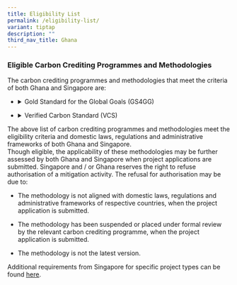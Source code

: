 ```yaml
---
title: Eligibility List
permalink: /eligibility-list/
variant: tiptap
description: ""
third_nav_title: Ghana
---
```

<h3>Eligible Carbon Crediting Programmes and&nbsp;Methodologies</h3>
<p></p>
<p>The carbon crediting programmes and methodologies that meet the criteria
of both Ghana and Singapore are:</p>
<ul data-tight="true" class="tight">
<li>
<p></p>
<div data-type="detailGroup" class="isomer-accordion-group isomer-accordion isomer-accordion-white">
<details class="isomer-details">
<summary>Gold Standard for the Global Goals (GS4GG)</summary>
<div data-type="detailsContent" class="isomer-details-content">
<p>All active methodologies published before 31 March 2023 except those under
the “Land Use and Forestry &amp; Agriculture” category of GS4GG.</p>
</div>
</details>
</div>
</li>
<li>
<p></p>
<div data-type="detailGroup" class="isomer-accordion-group isomer-accordion isomer-accordion-white">
<details class="isomer-details">
<summary>Verified Carbon Standard (VCS)</summary>
<div data-type="detailsContent" class="isomer-details-content">
<p></p>
<table style="minWidth: 25px">
<colgroup>
<col>
</colgroup>
<tbody>
<tr>
<td rowspan="1" colspan="1">
<p>All active methodologies published before 31 March 2023 except those that
are under the "Sectoral Scope 14" category of VCS, with these allowable
excepions:</p>
<ul data-tight="true" class="tight">
<li>
<p>Scenario 2a and 3 of VCS Jurisdictional and Nested REDD+ (JNR) framework</p>
</li>
<li>
<p>VM0012</p>
</li>
<li>
<p>VM0017</p>
</li>
<li>
<p>VM0021</p>
</li>
<li>
<p>VM0022</p>
</li>
<li>
<p>VM0024</p>
</li>
<li>
<p>VM0026 (and VMD0040)</p>
</li>
<li>
<p>VM0032</p>
</li>
<li>
<p>VM0033</p>
</li>
<li>
<p>VM0036</p>
</li>
<li>
<p>VM0041</p>
</li>
<li>
<p>VM0042</p>
</li>
</ul>
<p></p>
<p>Where any VCS methodology is used, the project participant will be required
to demonstrate the Sustainable Development contributions or co-benefits
of the relevant mitigation activity by submitting to the Joint Committee
its verification report under the Climate, Community and Biodiversity Standards
(CCB Standards), the Sustainable Development Verified Impact Standard (SD
VISta) or another standard recognised by VCS for such purpose.</p>
</td>
</tr>
</tbody>
</table>
</div>
</details>
</div>
</li>
</ul>
<p>The above list of carbon crediting programmes and methodologies meet the
eligibility criteria and domestic laws, regulations and administrative
frameworks of both Ghana and Singapore.&nbsp;
<br>Though eligible, the applicability of these methodologies may be further
assessed by both Ghana and Singapore when project applications are submitted.
Singapore and / or Ghana reserves the right to refuse authorisation of
a mitigation activity. The refusal for authorisation may be due to:&nbsp;</p>
<ul data-tight="true" class="tight">
<li>
<p>The methodology is not aligned with domestic laws, regulations and administrative
frameworks of respective countries, when the project application is submitted.&nbsp;</p>
</li>
<li>
<p>The methodology has been suspended or placed under formal review by the
relevant carbon crediting programme, when the project application is submitted.&nbsp;</p>
</li>
<li>
<p>The methodology is not the latest version.&nbsp;</p>
<p></p>
</li>
</ul>
<p>Additional requirements from Singapore for specific project types&nbsp;can
be found <a href="https://carbonmarkets-cooperation.gov.sg/environmental-integrity/overall-eligibility-list/" rel="noopener noreferrer nofollow" target="_blank"><u>here</u></a>.</p>